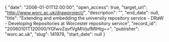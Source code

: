 {
  "date": "2006-01-01T12:00:00", 
  "open_access": true, 
  "target_url": "http://www.worc.ac.uk/drawproject/", 
  "description": "", 
  "end_date": null, 
  "title": "Extending and embedding the university repository service - DRaW - Developing Repositories at Worcester repository service", 
  "record_id": "20060101T120000/YGfwvZqvfVgMiVjufMIHtg==", 
  "publisher": "worc.ac.uk", 
  "slug": 141978, 
  "start_date": null
}

